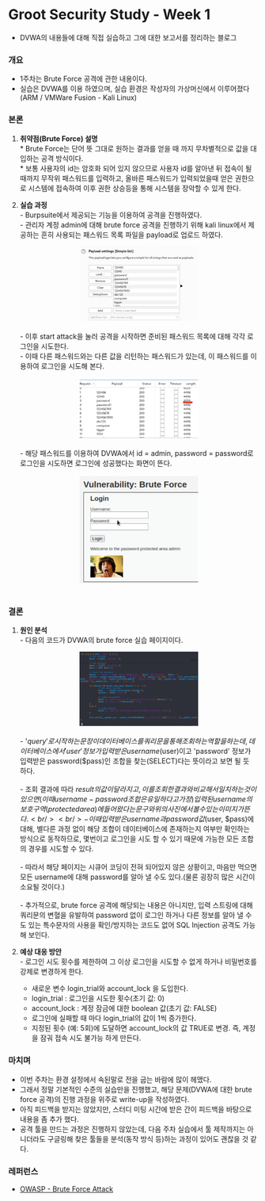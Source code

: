 # Groot Security Study - Week 1
 - DVWA의 내용들에 대해 직접 실습하고 그에 대한 보고서를 정리하는 블로그

### 개요
  * 1주차는 Brute Force 공격에 관한 내용이다.<br/>
  * 실습은 DVWA를 이용 하였으며, 실습 환경은 작성자의 가상머신에서 이루어졌다(ARM / VMWare Fusion - Kali Linux)<br/>

### 본론
  1. **취약점(Brute Force) 설명**<br/>
    * Brute Force는 단어 뜻 그대로 원하는 결과를 얻을 때 까지 무차별적으로 값을 대입하는 공격 방식이다.<br/>
    * 보통 사용자의 id는 암호화 되어 있지 않으므로 사용자 id를 알아낸 뒤 접속이 될때까지 무작위 패스워드를 입력하고, 올바른 패스워드가 입력되었을때 얻은 권한으로 시스템에 접속하여 이후 권한 상승등을 통해 시스템을 장악할 수 있게 한다.<br/>

  2. **실습 과정**<br/>
    - Burpsuite에서 제공되는 기능을 이용하여 공격을 진행하였다.<br/>
    - 관리자 계정 admin에 대해 brute force 공격을 진행하기 위해 kali linux에서 제공하는 흔히 사용되는 패스워드 목록 파일을 payload로 업로드 하였다.<br/>
    <center><img src="/assets/230527/230527_screenshot_1.png" width="50%" height="50%" alt="Screenshot_of_uploaded_password_list"></center><br/>
    - 이후 start attack을 눌러 공격을 시작하면 준비된 패스워드 목록에 대해 각각 로그인을 시도한다.<br/>
    - 이때 다른 패스워드와는 다른 값을 리턴하는 패스워드가 있는데, 이 패스워드를 이용하여 로그인을 시도해 본다.<br/><br/>
    <center><img src="/assets/230527/230527_screenshot_2.png" width="50%" height="50%" alt="Screenshot_of_trying_password_list"></center><br/>
    - 해당 패스워드를 이용하여 DVWA에서 id = admin, password = password로 로그인을 시도하면 로그인에 성공했다는 화면이 뜬다.<br/><br/>
    <center><img src="/assets/230527/230527_screenshot_3.png" width="50%" height="50%" alt="Screenshot_of_result_of_brute_force_attack"></center><br/>

### 결론
  1. **원인 분석**<br/>
    - 다음의 코드가 DVWA의 brute force 실습 페이지이다.<br/>
    <center><img src="/assets/230527/230527_screenshot_4.png" width="50%" height="50%" alt="Screenshot_of_low.php"></center><br/>
    - '$query'로 시작하는 문장이 데이터베이스를 쿼리문을 통해 조회하는 역할을 하는데, 데이터베이스에서 'user' 정보가 입력받은 username($user)이고 'password' 정보가 입력받은 password($pass)인 조합을 찾는(SELECT)다는 뜻이라고 보면 될 듯 하다.<br/><br/>
    - 조회 결과에 따라 $result의 값이 달라지고, 이를 조회한 결과와 비교해서 일치하는 것이 있으면(이때 username-password 조합은 유일하다고 가정) 입력된 username의 보호구역(protected area)에 들어왔다는 문구와 위의 사진에서 볼 수 있는 이미지가 뜬다.<br/><br/>
    - 이때 입력받은 username과 password 값($user, $pass)에 대해, 별다른 과정 없이 해당 조합이 데이터베이스에 존재하는지 여부만 확인하는 방식으로 동작하므로, 몇번이고 로그인을 시도 할 수 있기 때문에 가능한 모든 조합의 경우를 시도할 수 있다.<br/><br/>
    - 따라서 해당 페이지는 시큐어 코딩이 전혀 되어있지 않은 상황이고, 마음만 먹으면 모든 username에 대해 password를 알아 낼 수도 있다.(물론 굉장히 많은 시간이 소요될 것이다.)<br/><br/>
    - 추가적으로, brute force 공격에 해당되는 내용은 아니지만, 입력 스트링에 대해 쿼리문의 변혈을 유발하여 password 없이 로그인 하거나 다른 정보를 알아 낼 수도 있는 특수문자의 사용을 확인/방지하는 코드도 없어 SQL Injection 공격도 가능해 보인다.<br/>

  2. **예상 대응 방안**<br/>
    - 로그인 시도 횟수를 제한하여 그 이상 로그인을 시도할 수 없게 하거나 비밀번호를 강제로 변경하게 한다.
      * 새로운 변수 login_trial와 account_lock 을 도입한다.<br/>
      * login_trial : 로그인을 시도한 횟수(초기 값: 0)<br/>
      * account_lock : 계정 잠금에 대한 boolean 값(초기 값: FALSE)<br/>
      * 로그인에 실패할 때 마다 login_trial의 값이 1씩 증가한다.<br/>
      * 지정된 횟수 (예: 5회)에 도달하면 account_lock의 값 TRUE로 변경. 즉, 계정을 잠궈 접속 시도 불가능 하게 만든다.<br/>

### 마치며<br/>
  * 이번 주차는 환경 설정에서 속된말로 전을 굽는 바람에 많이 헤맸다.
  * 그래서 정말 기본적인 수준의 실습만을 진행했고, 해당 문제(DVWA에 대한 brute force 공격)의 진행 과정을 위주로 write-up을 작성하였다.
  * 아직 피드백을 받지는 않았지만, 스터디 미팅 시간에 받은 간이 피드백을 바탕으로 내용을 좀 추가 했다.
  * 공격 툴을 만드는 과정은 진행하지 않았는데, 다음 주차 실습에서 툴 제작까지는 아니더라도 구글링해 찾은 툴들을 분석(동작 방식 등)하는 과정이 있어도 괜찮을 것 같다.

### 레퍼런스<br/>
  * [OWASP - Brute Force Attack](https://owasp.org/www-community/attacks/Brute_force_attack)